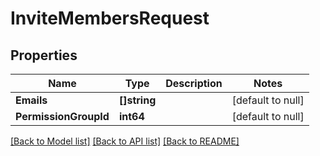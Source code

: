 # InviteMembersRequest

## Properties
Name | Type | Description | Notes
------------ | ------------- | ------------- | -------------
**Emails** | **[]string** |  | [default to null]
**PermissionGroupId** | **int64** |  | [default to null]

[[Back to Model list]](../README.md#documentation-for-models) [[Back to API list]](../README.md#documentation-for-api-endpoints) [[Back to README]](../README.md)

